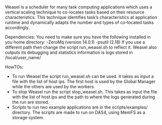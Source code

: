 Weasel is a scheduler for many task computing applications which uses a vertical scaling technique to co-locates tasks based on
their resource characteristics. This technique identifies task’s characteristics at application runtime and dynamically adapts the number and types of co-located tasks accordingly.

Dependencies:
You need to make sure you have the following installed in you home directory:
-ZeroMq (version 14.0.1)
-psutil (2.18)
If you use a different path then change the script run_weasel.sh to reflect it.
Weasel also outputs its debugging and statistics information is logs stored in /local/user_name/

HowTOs:
- To run Weasel the script run_weasel.sh can be used. It takes as input a file with the list of host ips. The first host is used by the Global Manager while the others are used by the workers.
- To stop Weasel run the script stop_weasel.sh. This takes as input the file with the list of host ips and the path to where the logs generated during the run are stored.
- Scripts to run two example applications are in the scripts/examples/ directory. The scripts are made to run on DAS4, using MemFS as a storage system.
